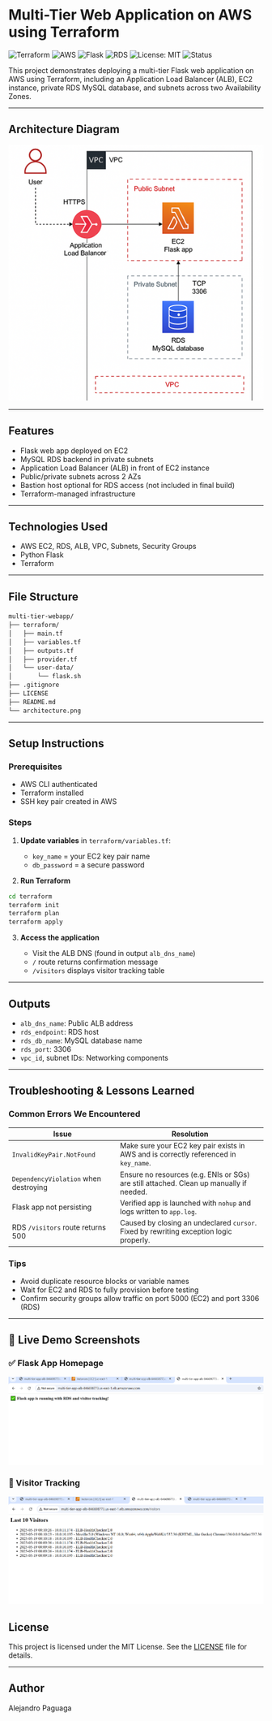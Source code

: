 # Multi-Tier Web Application on AWS using Terraform
![Terraform](https://img.shields.io/badge/IaC-Terraform-623CE4?logo=terraform)
![AWS](https://img.shields.io/badge/Cloud-AWS-FF9900?logo=amazon-aws)
![Flask](https://img.shields.io/badge/Backend-Flask-000000?logo=flask)
![RDS](https://img.shields.io/badge/Database-AWS_RDS-527FFF?logo=amazonrds)
![License: MIT](https://img.shields.io/badge/License-MIT-yellow.svg)
![Status](https://img.shields.io/badge/Status-Completed-brightgreen)

This project demonstrates deploying a multi-tier Flask web application on AWS using Terraform, including an Application Load Balancer (ALB), EC2 instance, private RDS MySQL database, and subnets across two Availability Zones.

---

## Architecture Diagram

![Architecture](architecture.png)

---

## Features

* Flask web app deployed on EC2
* MySQL RDS backend in private subnets
* Application Load Balancer (ALB) in front of EC2 instance
* Public/private subnets across 2 AZs
* Bastion host optional for RDS access (not included in final build)
* Terraform-managed infrastructure

---

## Technologies Used

* AWS EC2, RDS, ALB, VPC, Subnets, Security Groups
* Python Flask
* Terraform

---

## File Structure

```bash
multi-tier-webapp/
├── terraform/
│   ├── main.tf
│   ├── variables.tf
│   ├── outputs.tf
│   ├── provider.tf
│   └── user-data/
│       └── flask.sh
├── .gitignore
├── LICENSE
├── README.md
└── architecture.png
```

---

## Setup Instructions

### Prerequisites

* AWS CLI authenticated
* Terraform installed
* SSH key pair created in AWS

### Steps

1. **Update variables** in `terraform/variables.tf`:

   * `key_name` = your EC2 key pair name
   * `db_password` = a secure password

2. **Run Terraform**

```bash
cd terraform
terraform init
terraform plan
terraform apply
```

3. **Access the application**

   * Visit the ALB DNS (found in output `alb_dns_name`)
   * `/` route returns confirmation message
   * `/visitors` displays visitor tracking table

---

## Outputs

* `alb_dns_name`: Public ALB address
* `rds_endpoint`: RDS host
* `rds_db_name`: MySQL database name
* `rds_port`: 3306
* `vpc_id`, subnet IDs: Networking components

---

## Troubleshooting & Lessons Learned

### Common Errors We Encountered

| Issue                                 | Resolution                                                                              |
| ------------------------------------- | --------------------------------------------------------------------------------------- |
| `InvalidKeyPair.NotFound`             | Make sure your EC2 key pair exists in AWS and is correctly referenced in `key_name`.    |
| `DependencyViolation` when destroying | Ensure no resources (e.g. ENIs or SGs) are still attached. Clean up manually if needed. |
| Flask app not persisting              | Verified app is launched with `nohup` and logs written to `app.log`.                    |
| RDS `/visitors` route returns 500     | Caused by closing an undeclared `cursor`. Fixed by rewriting exception logic properly.  |

### Tips

* Avoid duplicate resource blocks or variable names
* Wait for EC2 and RDS to fully provision before testing
* Confirm security groups allow traffic on port 5000 (EC2) and port 3306 (RDS)

---

## 📸 Live Demo Screenshots

### ✅ Flask App Homepage

![Flask App Homepage](assets/flask-app-home.png)

### 👥 Visitor Tracking

![Visitor Tracking](assets/flask-app-visitors.png)

## License

This project is licensed under the MIT License. See the [LICENSE](LICENSE) file for details.

---

## Author

Alejandro Paguaga
